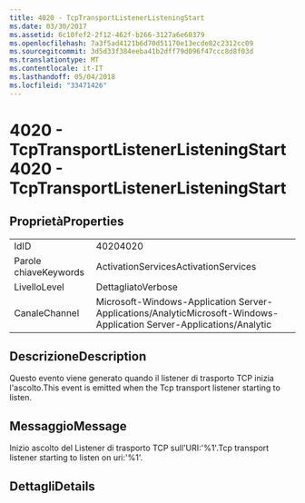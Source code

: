 ```yaml
---
title: 4020 - TcpTransportListenerListeningStart
ms.date: 03/30/2017
ms.assetid: 6c10fef2-2f12-462f-b266-3127a6e60379
ms.openlocfilehash: 7a3f5ad4121b6d70d51170e13ecde82c2312cc09
ms.sourcegitcommit: 3d5d33f384eeba41b2dff79d096f47ccc8d8f03d
ms.translationtype: MT
ms.contentlocale: it-IT
ms.lasthandoff: 05/04/2018
ms.locfileid: "33471426"
---
```

# <a name="4020---tcptransportlistenerlisteningstart"></a><span data-ttu-id="b98f3-102">4020 - TcpTransportListenerListeningStart</span><span class="sxs-lookup"><span data-stu-id="b98f3-102">4020 - TcpTransportListenerListeningStart</span></span>
## <a name="properties"></a><span data-ttu-id="b98f3-103">Proprietà</span><span class="sxs-lookup"><span data-stu-id="b98f3-103">Properties</span></span>  
  
|||  
|-|-|  
|<span data-ttu-id="b98f3-104">Id</span><span class="sxs-lookup"><span data-stu-id="b98f3-104">ID</span></span>|<span data-ttu-id="b98f3-105">4020</span><span class="sxs-lookup"><span data-stu-id="b98f3-105">4020</span></span>|  
|<span data-ttu-id="b98f3-106">Parole chiave</span><span class="sxs-lookup"><span data-stu-id="b98f3-106">Keywords</span></span>|<span data-ttu-id="b98f3-107">ActivationServices</span><span class="sxs-lookup"><span data-stu-id="b98f3-107">ActivationServices</span></span>|  
|<span data-ttu-id="b98f3-108">Livello</span><span class="sxs-lookup"><span data-stu-id="b98f3-108">Level</span></span>|<span data-ttu-id="b98f3-109">Dettagliato</span><span class="sxs-lookup"><span data-stu-id="b98f3-109">Verbose</span></span>|  
|<span data-ttu-id="b98f3-110">Canale</span><span class="sxs-lookup"><span data-stu-id="b98f3-110">Channel</span></span>|<span data-ttu-id="b98f3-111">Microsoft-Windows-Application Server-Applications/Analytic</span><span class="sxs-lookup"><span data-stu-id="b98f3-111">Microsoft-Windows-Application Server-Applications/Analytic</span></span>|  
  
## <a name="description"></a><span data-ttu-id="b98f3-112">Descrizione</span><span class="sxs-lookup"><span data-stu-id="b98f3-112">Description</span></span>  
 <span data-ttu-id="b98f3-113">Questo evento viene generato quando il listener di trasporto TCP inizia l'ascolto.</span><span class="sxs-lookup"><span data-stu-id="b98f3-113">This event is emitted when the Tcp transport listener starting to listen.</span></span>  
  
## <a name="message"></a><span data-ttu-id="b98f3-114">Messaggio</span><span class="sxs-lookup"><span data-stu-id="b98f3-114">Message</span></span>  
 <span data-ttu-id="b98f3-115">Inizio ascolto del Listener di trasporto TCP sull'URI:'%1'.</span><span class="sxs-lookup"><span data-stu-id="b98f3-115">Tcp transport listener starting to listen on uri:'%1'.</span></span>  
  
## <a name="details"></a><span data-ttu-id="b98f3-116">Dettagli</span><span class="sxs-lookup"><span data-stu-id="b98f3-116">Details</span></span>
